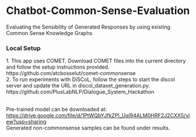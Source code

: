 # Chatbot-Common-Sense-Evaluation
Evaluating the Sensibility of Generated Responses by using existing Common Sense Knowledge Graphs

<h3>Local Setup</h3>
1. This app uses COMET. Download COMET files into the current directory and follow the setup instructions provided.<br>
    https://github.com/atcbosselut/comet-commonsense <br>
2. To run experiments with DiSCoL, follow the steps to start the discol server and update the URL in discol_dataset_generation.py.<br>
    https://github.com/PlusLabNLP/Dialogue_System_Hackathon <br><br>

Pre-trained model can be downloaded at: https://drive.google.com/file/d/1PtWQbYJfkZPI_Uql94ALM0HRF2J2CXX5/view?usp=sharing
<br>
Generated non-commonsense samples can be found under results.

[url1]: https://github.com/atcbosselut/comet-commonsense
